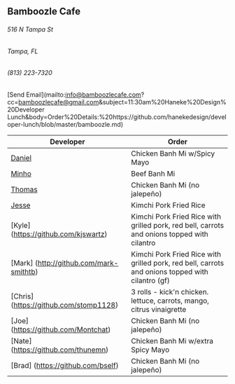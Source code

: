 ## Bamboozle Cafe
###### 516 N Tampa St
###### Tampa, FL
###### (813) 223-7320
[Send Email](mailto:info@bamboozlecafe.com?cc=bamboozlecafe@gmail.com&subject=11:30am%20Haneke%20Design%20Developer Lunch&body=Order%20Details:%20https://github.com/hanekedesign/developer-lunch/blob/master/bamboozle.md)

Developer     | Order
--------------|---------------------
[Daniel](https://github.com/dtartaglia)           	| Chicken Banh Mi w/Spicy Mayo
[Minho](https://github.com/minhochoi)               | Beef Banh Mi
[Thomas](https://github.com/ThomasKomarnicki)       | Chicken Banh Mi (no jalepeño)
[Jesse](https://github.com/jessecurry)              | Kimchi Pork Fried Rice
[Kyle] (https://github.com/kjswartz)                | Kimchi Pork Fried Rice with grilled pork, red bell, carrots and onions topped with cilantro
[Mark] (http://github.com/mark-smithtb)             | Kimchi Pork Fried Rice with grilled pork, red bell, carrots and onions topped with cilantro (gf)
[Chris] (https://github.com/stomp1128)              | 3 rolls - kick'n chicken. lettuce, carrots, mango, citrus vinaigrette
[Joe] (https://github.com/Montchat)                 | Chicken Banh Mi (no jalepeño)
[Nate] (https://github.com/thunemn)                 | Chicken Banh Mi w/extra Spicy Mayo
[Brad] (https://github.com/bself)                   | Chicken Banh Mi (no jalepeño)                                               
